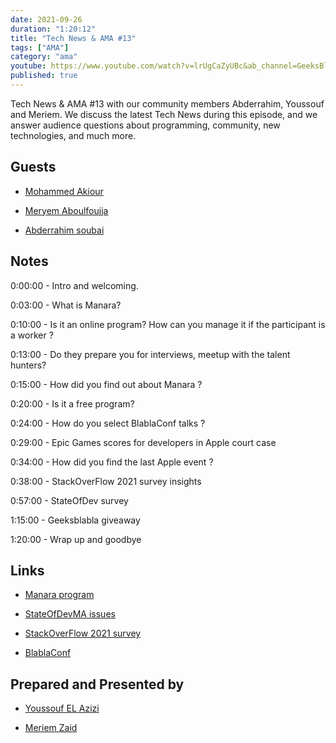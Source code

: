 ```yaml
---
date: 2021-09-26
duration: "1:20:12"
title: "Tech News & AMA #13"
tags: ["AMA"]
category: "ama"
youtube: https://www.youtube.com/watch?v=lrUgCaZyUBc&ab_channel=GeeksBlaBla
published: true
---
```


Tech News & AMA #13 with our community members Abderrahim, Youssouf and Meriem. We discuss the latest Tech News during this episode, and we answer audience questions about programming, community, new technologies, and much more.

## Guests

- [Mohammed Akiour](https://www.facebook.com/mohammedakiour)

- [Meryem Aboulfoujja](https://www.facebook.com/maar.yeem.946)

- [Abderrahim soubai](https://twitter.com/soub4i)

## Notes

0:00:00 - Intro and welcoming.

0:03:00 - What is Manara?

0:10:00 - Is it an online program? How can you manage it if the participant is a worker ?

0:13:00 - Do they prepare you for interviews, meetup with the talent hunters?

0:15:00 - How did you find out about Manara ?

0:20:00 - Is it a free program?

0:24:00 - How do you select BlablaConf talks ?

0:29:00 - Epic Games scores for developers in Apple court case

0:34:00 - How did you find the last Apple event ?

0:38:00 - StackOverFlow 2021 survey insights

0:57:00 - StateOfDev survey

1:15:00 - Geeksblabla giveaway

1:20:00 - Wrap up and goodbye

## Links

- [Manara program](https://www.manara.tech/apply-as-an-engineer?utm_source=FBDevCMorocco)

- [StateOfDevMA issues](https://github.com/DevC-Casa/stateofdev.ma/issues)

- [StackOverFlow 2021 survey](https://insights.stackoverflow.com/survey/2021#technology)

- [BlablaConf](https://blablaconf.com)

## Prepared and Presented by

- [Youssouf EL Azizi](https://elazizi.com)

- [Meriem Zaid](https://twitter.com/_iMeriem)
